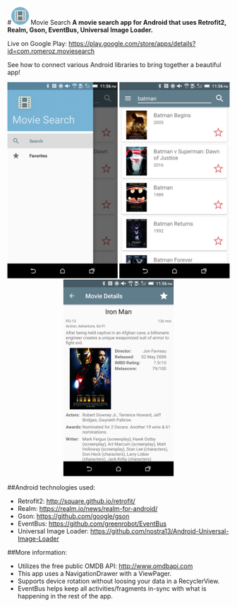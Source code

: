#<img src="app/src/main/res/mipmap-xhdpi/ic_launcher.png" width="40"/> Movie Search
**A movie search app for Android that uses Retrofit2, Realm, Gson, EventBus, Universal Image Loader.**

Live on Google Play: https://play.google.com/store/apps/details?id=com.romeroz.moviesearch

See how to connect various Android libraries to bring together a beautiful app!

<p align="center">
  <img src="screenshots/screenshot_1.png" width="250"/>
  <img src="screenshots/screenshot_2.png" width="250"/>
  <img src="screenshots/screenshot_3.png" width="250"/>
</p>

##Android technologies used:<br />
- Retrofit2: http://square.github.io/retrofit/ <br />
- Realm: https://realm.io/news/realm-for-android/ <br />
- Gson: https://github.com/google/gson <br />
- EventBus: https://github.com/greenrobot/EventBus <br />
- Universal Image Loader: https://github.com/nostra13/Android-Universal-Image-Loader <br />

##More information:
- Utilizes the free public OMDB API: http://www.omdbapi.com
- This app uses a NavigationDrawer with a ViewPager. <br />
- Supports device rotation without loosing your data in a RecyclerView. <br />
- EventBus helps keep all activities/fragments in-sync with what is happening in the rest of the app.<br />